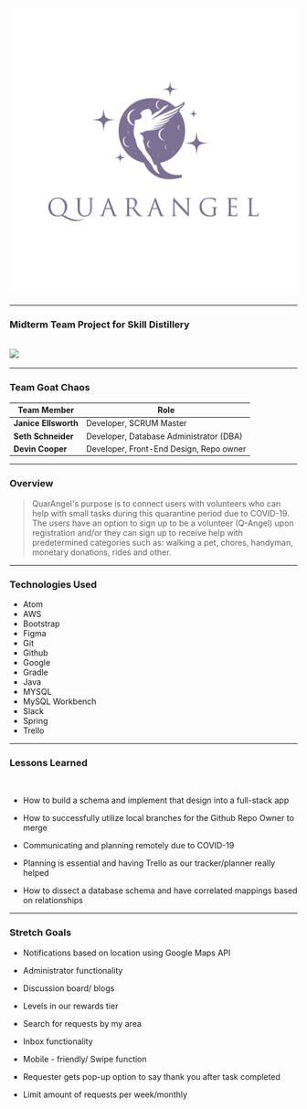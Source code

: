 ![](QuarAngel-Logo-B.jpg)

---
### Midterm Team Project for Skill Distillery
<br>

<img src= "https://camo.githubusercontent.com/4d7c00fe3a3bb6cca0869ee53d3d47b3cae46ea6/68747470733a2f2f6d656469612e6c6963646e2e636f6d2f646d732f696d6167652f43353130424151476370597432754a6d6179512f636f6d70616e792d6c6f676f5f3230305f3230302f303f653d3231353930323434303026763d6265746126743d384f355368646c6570333073515f6a754150686c68554a69316a7a2d776c3746724a6f6d366f4734636e77"/>


---
### **Team Goat Chaos**

**Team Member** | **Role**
----------------|---------------
  **Janice Ellsworth** | Developer, SCRUM Master
  **Seth Schneider** | Developer, Database Administrator (DBA)
  **Devin Cooper** | Developer, Front-End Design, Repo owner

---
### Overview

 >QuarAngel's purpose is to connect users with volunteers who can help with small
tasks during this quarantine period due to COVID-19. The users have an option
to sign up to be a volunteer (Q-Angel) upon registration and/or they can
sign up to receive help with predetermined categories such as:
walking a pet, chores, handyman, monetary donations, rides and other.


---
### Technologies Used

* Atom
* AWS
* Bootstrap
* Figma
* Git
* Github
* Google
* Gradle
* Java
* MYSQL
* MySQL Workbench
* Slack
* Spring
* Trello

---
### Lessons Learned
<br>

* How to build a schema and implement that design into a full-stack app

* How to successfully utilize local branches for the Github Repo Owner to merge

* Communicating and planning remotely due to COVID-19

* Planning is essential and having Trello as our tracker/planner really helped

* How to dissect a database schema and have correlated mappings based on relationships  

---
### Stretch Goals

* Notifications based on location using Google Maps API

* Administrator functionality

* Discussion board/ blogs

* Levels in our rewards tier

* Search for requests by my area

* Inbox functionality

* Mobile - friendly/ Swipe function

* Requester gets pop-up option to say thank you after task completed

* Limit amount of requests per week/monthly
